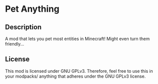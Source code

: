 # Pet Anything

## Description
A mod that lets you pet most entities in Minecraft! Might even turn them friendly...

## License

This mod is licensed under GNU GPLv3. Therefore, feel free to use this in your modpacks/ anything that adheres under the GNU GPLv3 license.
